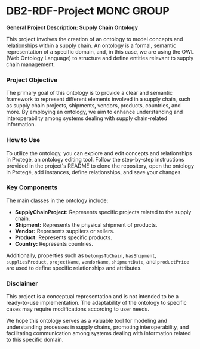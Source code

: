# DB2-RDF-Project MONC GROUP

**General Project Description: Supply Chain Ontology**

This project involves the creation of an ontology to model concepts and relationships within a supply chain. An ontology is a formal, semantic representation of a specific domain, and, in this case, we are using the OWL (Web Ontology Language) to structure and define entities relevant to supply chain management.

### Project Objective

The primary goal of this ontology is to provide a clear and semantic framework to represent different elements involved in a supply chain, such as supply chain projects, shipments, vendors, products, countries, and more. By employing an ontology, we aim to enhance understanding and interoperability among systems dealing with supply chain-related information.

### How to Use

To utilize the ontology, you can explore and edit concepts and relationships in Protegé, an ontology editing tool. Follow the step-by-step instructions provided in the project's README to clone the repository, open the ontology in Protegé, add instances, define relationships, and save your changes.

### Key Components

The main classes in the ontology include:

- **SupplyChainProject:** Represents specific projects related to the supply chain.
- **Shipment:** Represents the physical shipment of products.
- **Vendor:** Represents suppliers or sellers.
- **Product:** Represents specific products.
- **Country:** Represents countries.

Additionally, properties such as `belongsToChain`, `hasShipment`, `suppliesProduct`, `projectName`, `vendorName`, `shipmentDate`, and `productPrice` are used to define specific relationships and attributes.

### Disclaimer

This project is a conceptual representation and is not intended to be a ready-to-use implementation. The adaptability of the ontology to specific cases may require modifications according to user needs.

We hope this ontology serves as a valuable tool for modeling and understanding processes in supply chains, promoting interoperability, and facilitating communication among systems dealing with information related to this specific domain.